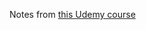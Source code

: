 Notes from [this Udemy course](https://www.udemy.com/course/complete-python-postgresql-database-course/)
